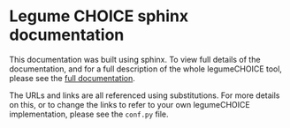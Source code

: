 # Legume CHOICE sphinx documentation

This documentation was built using sphinx. To view full details of the documentation, and for a full description of the whole legumeCHOICE tool, please see the [full documentation](https://legume-choice-docs.readthedocs.io/).

The URLs and links are all referenced using substitutions. For more details on this, or to change the links to refer to your own legumeCHOICE implementation, please see the `conf.py` file.
